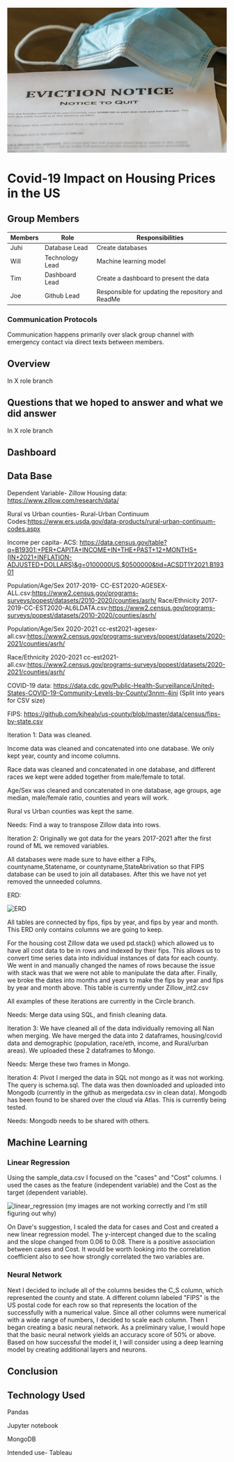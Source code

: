 ![covid-housing](https://github.com/Jrheldmann/Starfall/blob/main/Square_role/readMeResources/covid-housing.png)
# Covid-19 Impact on Housing Prices in the US
## Group Members
 Members     | Role     |    Responsibilities  |
| ------------- | ------------- | -------- |
| Juhi          | Database  Lead       | Create databases |
| Will| Technology Lead         | 	Machine learning model|
| Tim |Dashboard Lead | Create a dashboard to present the data|
| Joe| Github Lead | Responsible for updating the repository and ReadMe|

### Communication Protocols

Communication happens primarily over slack group channel with emergency contact via direct texts between members.

## Overview 
In X role branch


## Questions that we hoped to answer and what we did answer

In X role branch

## Dashboard



## Data Base
Dependent Variable- Zillow Housing data: https://www.zillow.com/research/data/

Rural vs Urban counties- Rural-Urban Continuum Codes:https://www.ers.usda.gov/data-products/rural-urban-continuum-codes.aspx

Income per capita- ACS: https://data.census.gov/table?q=B19301:+PER+CAPITA+INCOME+IN+THE+PAST+12+MONTHS+(IN+2021+INFLATION-ADJUSTED+DOLLARS)&g=0100000US,$0500000&tid=ACSDT1Y2021.B19301

Population/Age/Sex 2017-2019- CC-EST2020-AGESEX-ALL.csv:https://www2.census.gov/programs-surveys/popest/datasets/2010-2020/counties/asrh/ Race/Ethnicity 2017-2019-CC-EST2020-AL6LDATA.csv:https://www2.census.gov/programs-surveys/popest/datasets/2010-2020/counties/asrh/

Population/Age/Sex 2020-2021 cc-est2021-agesex-all.csv:https://www2.census.gov/programs-surveys/popest/datasets/2020-2021/counties/asrh/

Race/Ethnicity 2020-2021 cc-est2021-all.csv:https://www2.census.gov/programs-surveys/popest/datasets/2020-2021/counties/asrh/

COVID-19 data: https://data.cdc.gov/Public-Health-Surveillance/United-States-COVID-19-Community-Levels-by-County/3nnm-4jni (Split into years for CSV size)

FIPS: https://github.com/kjhealy/us-county/blob/master/data/census/fips-by-state.csv

Iteration 1:
Data was cleaned.

Income data was cleaned and concatenated into one database. We only kept year, county and income columns.

Race data was cleaned and concatenated in one database, and different races we kept were added together from male/female to total. 

Age/Sex was cleaned and concatenated in one database, age groups, age median, male/female ratio, counties and years will work.

Rural vs Urban counties was kept the same.


Needs: Find a way to transpose Zillow data into rows.

Iteration 2:
Originally we got data for the years 2017-2021 after the first round of ML we removed variables.

All databases were made sure to have either a FIPs, countyname,Statename, or countyname,StateAbrivation so that FIPS database can be used to join all databases. After this we have not yet removed the unneeded columns. 


ERD:

![ERD](https://user-images.githubusercontent.com/109693301/207495541-33df45d6-d182-4eb1-b512-86207fc6ce04.png)

All tables are connected by fips, fips by year, and fips by year and month. This ERD only contains columns we are going to keep.

For the housing cost Zillow data we used pd.stack() which allowed us to have all cost data to be in rows and indexed by their fips. This allows us to convert time series data into individual instances of data for each county. We went in and manually changed the names of rows because the issue with stack was that we were not able to manipulate the data after. Finally, we broke the dates into months and years to make the fips by year and fips by year and month above. This table is currently under Zillow_int2.csv

All examples of these iterations are currently in the Circle branch.

Needs: Merge data using SQL, and finish cleaning data.

Iteration 3:
We have cleaned all of the data individually removing all Nan when merging. We have merged the data into 2 dataframes, housing/covid data and demographic (population, race/eth, income, and Rural/urban areas).
We uploaded these 2 dataframes to Mongo. 

Needs: Merge these two frames in Mongo.

Iteration 4:
Pivot I merged the data in SQL not mongo as it was not working. The query is schema.sql. The data was then downloaded and uploaded into Mongodb (currently in the github as mergedata.csv in clean data).
Mongodb has been found to be shared over the cloud via Atlas. This is currently being tested. 

Needs: Mongodb needs to be shared with others.

## Machine Learning

### Linear Regression
Using the sample_data.csv I focused on the "cases" and "Cost" columns. I used the cases as the feature (independent variable) and the Cost as the target (dependent variable). 

![linear_regression](https://user-images.githubusercontent.com/109091887/207204406-b32c8ebe-f1c7-4648-8ab8-610fdaecfeb9.png)
(my images are not working correctly and I'm still figuring out why)

On Dave's suggestion, I scaled the data for cases and Cost and created a new linear regression model. The y-intercept changed due to the scaling and the slope changed from 0.06 to 0.08. There is a positive association between cases and Cost. It would be worth looking into the correlation coefficient also to see how strongly correlated the two variables are. 


### Neural Network
Next I decided to include all of the columns besides the C_S column, which represented the county and state. A different column labeled "FIPS" is the US postal code for each row so that represents the location of the successfully with a numerical value. Since all other columns were numerical with a wide range of numbers, I decided to scale each column. Then I began creating a basic neural network. As a preliminary value, I would hope that the basic neural network yields an accuracy score of 50% or above. Based on how successful the model it, I will consider using a deep learning model by creating additional layers and neurons. 

## Conclusion

## Technology Used

Pandas

Jupyter notebook

MongoDB

Intended use- Tableau
